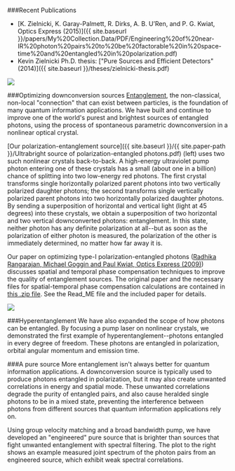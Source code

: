 ###Recent Publications
* [K. Zielnicki, K. Garay-Palmett, R. Dirks, A. B. U’Ren, and P. G. Kwiat, Optics Express (2015)]({{ site.baseurl }}/papers/My%20Collection.Data/PDF/Engineering%20of%20near-IR%20photon%20pairs%20to%20be%20factorable%20in%20space-time%20and%20entangled%20in%20polarization.pdf)
* Kevin Zielnicki Ph.D. thesis: ["Pure Sources and Efficient Detectors" (2014)]({{ site.baseurl }}/theses/zielnicki-thesis.pdf)

<img src="{{ site.baseurl }}/img/typeI.png" class="img-responsive pull-left">

###Optimizing downconversion sources
[Entanglement](http://en.wikipedia.org/wiki/Quantum_entanglement), the non-classical, non-local "connection" that can exist between particles, is the foundation of many quantum information applications. We have built and continue to improve one of the world's purest and brightest sources of entangled photons, using the process of spontaneous parametric downconversion in a nonlinear optical crystal.

[Our polarization-entanglement source]({{ site.baseurl }}/{{ site.paper-path }}/Ultrabright source of polarization-entangled photons.pdf) (left) uses two such nonlinear crystals back-to-back. A high-energy ultraviolet pump photon entering one of these crystals has a small (about one in a billion) chance of splitting into two low-energy red photons. The first crystal transforms single horizontally polarized parent photons into two vertically polarized daughter photons; the second transforms single vertically polarized parent photons into two horizontally polarized daughter photons. By sending a superposition of horizontal and vertical light (light at 45 degrees) into these crystals, we obtain a superposition of two horizontal and two vertical downconverted photons: entanglement. In this state, neither photon has any definite polarization at all--but as soon as the polarization of either photon is measured, the polarization of the other is immediately determined, no matter how far away it is.

Our paper on optimizing type-I polarization-entangled photons (<a href="{{ site.baseurl }}/{{ site.paper-path }}/Optimizing type-I polarization-entangled photons.pdf">Radhika Rangarajan, Michael Goggin and Paul Kwiat, Optics Express (2009)</a>) discusses spatial and temporal phase compensation techniques to improve the quality of entanglement sources. The original paper and the necessary files for spatial-temporal phase compensation calculations are contained in <a href="{{ site.baseurl }}/phase-compensation/phase-compensation.zip">this .zip file</a>. See the Read_ME file and the included paper for details.

<img src="{{ site.baseurl }}/img/joint-spectrum.jpg" class="img-responsive pull-right">

###Hyperentanglement
We have also expanded the scope of how photons can be entangled. By focusing a pump laser on nonlinear crystals, we demonstrated the first example of hyperentanglement--photons entangled in every degree of freedom. These photons are entangled in polarization, orbital angular momentum and emission time.

###A pure source
More entanglement isn't always better for quantum information applications. A downconversion source is typically used to produce photons entangled in polarization, but it may also create unwanted correlations in energy and spatial mode. These unwanted correlations degrade the purity of entangled pairs, and also cause heralded single photons to be in a mixed state, preventing the interference between photons from different sources that quantum information applications rely on.

Using group velocity matching and a broad bandwidth pump, we have developed an "engineered" pure source that is brighter than sources that fight unwanted entanglement with spectral filtering. The plot to the right shows an example measured joint spectrum of the photon pairs from an engineered source, which exhibit weak spectral correlations.